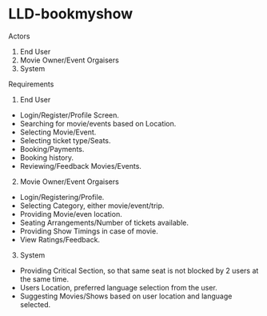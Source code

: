 # LLD-bookmyshow

Actors
1. End User
2. Movie Owner/Event Orgaisers
3. System

Requirements
1. End User
- Login/Register/Profile Screen.
- Searching for movie/events based on Location.
- Selecting Movie/Event.
- Selecting ticket type/Seats.
- Booking/Payments.
- Booking history.
- Reviewing/Feedback Movies/Events.

2. Movie Owner/Event Orgaisers
- Login/Registering/Profile.
- Selecting Category, either movie/event/trip.
- Providing Movie/even location.
- Seating Arrangements/Number of tickets available.
- Providing Show Timings in case of movie. 
- View Ratings/Feedback.

3. System
- Providing Critical Section, so that same seat is not blocked by 2 users at the same time.
- Users Location, preferred language selection from the user.
- Suggesting Movies/Shows based on user location and language selected.
